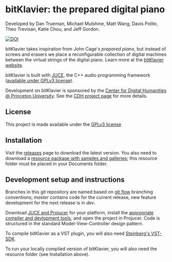 # bitKlavier: the prepared digital piano

Developed by Dan Trueman, Michael Mulshine, Matt Wang, Davis Polito, Theo Trevisan, Katie Chou, and Jeff Gordon.


[![DOI](https://zenodo.org/badge/DOI/10.5281/zenodo.3667650.svg)](https://doi.org/10.5281/zenodo.3667650)


bitKlavier takes inspiration from John Cage's *prepared piano*, but instead of screws and erasers we place a reconfigurable collection of digital machines between the virtual strings of the digital piano. Learn more at the [bitKlavier website](http://bitklavier.com).

bitKlavier is built with [JUCE](http://juce.com>), the C++ audio programming framework ([available under GPLv3 license](https://github.com/WeAreROLI/JUCE)).

Development on bitKlavier is sponsored by the [Center for Digital Humanities @ Princeton University](https://cdh.princeton.edu/).  See the [CDH project page](https://cdh.princeton.edu/projects/bitklavier/) for more details.

## License

This project is made available under the [GPLv3 license](https://www.gnu.org/licenses/quick-guide-gplv3.en.html)

## Installation

Visit the  [releases](https://github.com/Princeton-CDH/bitKlavier/releases) page
to download the latest version. You also need to
download a [resource package with samples and galleries](http://manyarrowsmusic.com/bitKlavier/bitKlavier_ModelB/bitKlavier_resources.zip); this resource folder must be placed in your Documents folder.

## Development setup and instructions

Branches in this git repository are named based on [git flow](https://github.com/nvie/gitflow) branching
conventions; *master* contains code for the current release, new feature development
for the next release is in *dev*.

Download [JUCE and Projucer](https://juce.com/get-juce/download) for your platform,
install the [appropriate compiler and devlopment tools](https://www.juce.com/learn/getting-started),
and open the project in Projucer.  Code is structured in the standard
Model-View-Controller design pattern.

To compile bitKlavier as a VST plugin, you will also need
[Steinberg's VST-SDK](https://www.steinberg.net/en/company/developers.html).

To run your locally compiled version of bitKlavier, you will also need the
resource folder (see Installation above).


